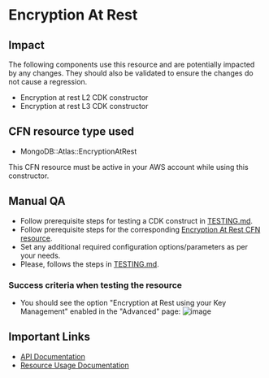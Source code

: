 # Encryption At Rest

## Impact
The following components use this resource and are potentially impacted by any changes. They should also be validated to ensure the changes do not cause a regression.

- Encryption at rest L2 CDK constructor
- Encryption at rest L3 CDK constructor

## CFN resource type used
- MongoDB::Atlas::EncryptionAtRest

This CFN resource must be active in your AWS account while using this constructor.


## Manual QA
- Follow prerequisite steps for testing a CDK construct in [TESTING.md](../../../TESTING.md).
- Follow prerequisite steps for the corresponding [Encryption At Rest CFN resource](https://github.com/mongodb/mongodbatlas-cloudformation-resources/blob/master/cfn-resources/encryption-at-rest/test/README.md).
- Set any additional required configuration options/parameters as per your needs.
- Please, follows the steps in [TESTING.md](../../../TESTING.md).


### Success criteria when testing the resource
- You should see the option "Encryption at Rest using your Key Management" enabled in the "Advanced" page:
![image](https://user-images.githubusercontent.com/5663078/227896265-7e489e9e-2666-4faa-8d10-5c8b3ee77620.png)

## Important Links
- [API Documentation](https://www.mongodb.com/docs/api/doc/atlas-admin-api-v2/operation/operation-updateencryptionatrest)
- [Resource Usage Documentation](https://www.mongodb.com/docs/atlas/security-kms-encryption/)